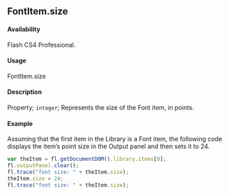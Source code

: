 ## FontItem.size

#### Availability

Flash CS4 Professional.

#### Usage

FontItem.size

#### Description

Property; `integer`; Represents the size of the Font item, in points.

#### Example

Assuming that the first item in the Library is a Font item, the following code displays the item’s point size in the Output panel and then sets it to 24.

```javascript
var theItem = fl.getDocumentDOM().library.items[0];
fl.outputPanel.clear();
fl.trace("font size: " + theItem.size);
theItem.size = 24;
fl.trace("font size: " + theItem.size);
```
